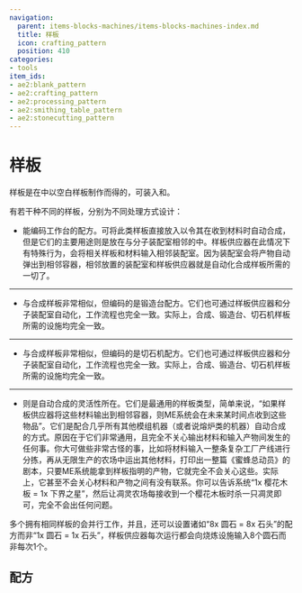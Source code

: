 ```yaml
---
navigation:
  parent: items-blocks-machines/items-blocks-machines-index.md
  title: 样板
  icon: crafting_pattern
  position: 410
categories:
- tools
item_ids:
- ae2:blank_pattern
- ae2:crafting_pattern
- ae2:processing_pattern
- ae2:smithing_table_pattern
- ae2:stonecutting_pattern
---
```


# 样板

<ItemImage id="crafting_pattern" scale="4" />

样板是在<ItemLink id="pattern_encoding_terminal" />中以空白样板制作而得的，可装入<ItemLink id="pattern_provider" />和<ItemLink id="molecular_assembler" />。

有若干种不同的样板，分别为不同处理方式设计：

*   <ItemLink id="crafting_pattern" />能编码工作台的配方。可将此类样板直接放入<ItemLink id="molecular_assembler" />以令其在收到材料时自动合成，但是它们的主要用途则是放在与分子装配室相邻的<ItemLink id="pattern_provider" />中。样板供应器在此情况下有特殊行为，会将相关样板和材料输入相邻装配室。因为装配室会将产物自动弹出到相邻容器，相邻放置的装配室和样板供应器就是自动化合成样板所需的一切了。

***

*   <ItemLink id="smithing_table_pattern" />与合成样板非常相似，但编码的是锻造台配方。它们也可通过样板供应器和分子装配室自动化，工作流程也完全一致。实际上，合成、锻造台、切石机样板所需的设施均完全一致。

***

*   <ItemLink id="stonecutting_pattern" />与合成样板非常相似，但编码的是切石机配方。它们也可通过样板供应器和分子装配室自动化，工作流程也完全一致。实际上，合成、锻造台、切石机样板所需的设施均完全一致。

***

*   <ItemLink id="processing_pattern" />则是自动合成的灵活性所在。它们是最通用的样板类型，简单来说，“如果样板供应器将这些材料输出到相邻容器，则ME系统会在未来某时间点收到这些物品”。它们是配合几乎所有其他模组机器（或者说熔炉类的机器）自动合成的方式。原因在于它们非常通用，且完全不关心输出材料和输入产物间发生的任何事。你大可做些非常古怪的事，比如将材料输入一整条复杂工厂产线进行分拣，再从无限生产的农场中运出其他材料，打印出一整篇《蜜蜂总动员》的剧本，只要ME系统能拿到样板指明的产物，它就完全不会关心这些。实际上，它甚至不会关心材料和产物之间有没有联系。你可以告诉系统“1x 樱花木板 = 1x 下界之星”，然后让凋灵农场每接收到一个樱花木板时杀一只凋灵即可，完全不会出任何问题。

多个拥有相同样板的<ItemLink id="pattern_provider" />会并行工作，并且，还可以设置诸如“8x 圆石 = 8x 石头”的配方而非“1x 圆石 = 1x 石头”，样板供应器每次运行都会向烧炼设施输入8个圆石而非每次1个。

## 配方

<RecipeFor id="blank_pattern" />

